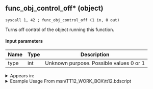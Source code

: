 ## func_obj_control_off* (object)

`syscall 1, 42 ; func_obj_control_off (1 in, 0 out)`

Turns off control of the object running this function.

#### Input parameters
| Name | Type | Description
|------|------|------------
| type   | int   | Unknown purpose. Possible values 0 or 1




<details>
	<summary>Appears in:</summary>
| filename | Entity (obj)
|----------|-------------
| msn\TT12_WORK_BOX\tt12.bdscript       |           
| obj\B_EX140\b_ex.bdscript       | ((B) Xigbar)          
| obj\B_EX140_LV99\b_ex.bdscript       | ((B99) Xigbar (Limit Cut))          
| obj\B_EX150\b_ex.bdscript       | ((B) Luxord (WORKS! can’t be killed, or paused))          
| obj\B_EX150_LV99\b_ex.bdscript       | ((B99) Luxord (Limit Cut))          
| obj\B_EX170_LAST\b_ex.bdscript       | ((B) Xemnas (Final))          
| obj\B_EX170_LAST_LV99\b_ex.bdscript       | ((B99) Xemnas (Final) (Limit Cut The World of Nothing)?)          
| obj\B_EX180\b_ex.bdscript       | ((?) Xemnas’s dragon (Throne))          
| obj\B_EX260\b_ex.bdscript       | ((B) Xemnas (Armor))          
| obj\B_EX370\b_ex.bdscript       | ((B) Zexion (Absent Silhouette))          
| obj\F_EH070\f_eh.bdscript       | ((F) Xemnas’s dragon core cylinder (right) (EH))          
| obj\F_EH080\f_eh.bdscript       | ((F) Xemnas’s dragon core cylinder (left) (EH))          
| obj\M_EX950\m_ex.bdscript       | ((M) Gambler)          

</details>

<details>
	<summary>Example Usage From msn\TT12_WORK_BOX\tt12.bdscript</summary>
```
L61:
 pushImm 0
 syscall 1, 42 ; func_obj_control_off (1 in, 0 out)
 pushImm 0
 pushImm L108
 pushImm 0
 pushImm 0
 syscall 0, 9 ; trap_thread_start (4 in, 1 out)
 drop 
 jmp L83
```
</details>

